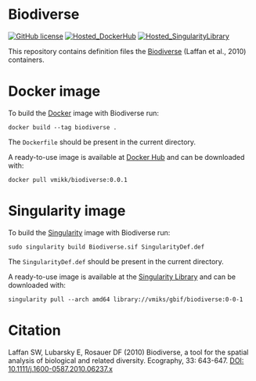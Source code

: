 # Biodiverse

[![GitHub license](https://img.shields.io/github/license/vmikk/biodiverse-docker)](https://github.com/vmikk/biodiverse-docker/blob/main/LICENSE)
[![Hosted_DockerHub](https://img.shields.io/badge/Hosted-DockerHub-blue)](https://hub.docker.com/r/vmikk/biodiverse)
[![Hosted_SingularityLibrary](https://img.shields.io/badge/Hosted-SingularityLibrary-blue)](https://cloud.sylabs.io/library/vmiks/gbif/biodiverse)


This repository contains definition files the [Biodiverse](https://shawnlaffan.github.io/biodiverse/) (Laffan et al., 2010) containers.


# Docker image

To build the [Docker](https://www.docker.com/) image with Biodiverse run:
```
docker build --tag biodiverse . 
```
The `Dockerfile` should be present in the current directory.


A ready-to-use image is available at [Docker Hub](https://hub.docker.com/r/vmikk/biodiverse) and can be downloaded with:
```
docker pull vmikk/biodiverse:0.0.1
```


# Singularity image

To build the [Singularity](https://sylabs.io/singularity/) image with Biodiverse run:
```
sudo singularity build Biodiverse.sif SingularityDef.def
```
The `SingularityDef.def` should be present in the current directory.


A ready-to-use image is available at the [Singularity Library](https://cloud.sylabs.io/library/vmiks/gbif/biodiverse) and can be downloaded with:
```
singularity pull --arch amd64 library://vmiks/gbif/biodiverse:0-0-1
```


# Citation

Laffan SW, Lubarsky E, Rosauer DF (2010) Biodiverse, a tool for the spatial analysis of biological and related diversity. Ecography, 33: 643-647. [DOI: 10.1111/j.1600-0587.2010.06237.x](https://onlinelibrary.wiley.com/doi/10.1111/j.1600-0587.2010.06237.x)
